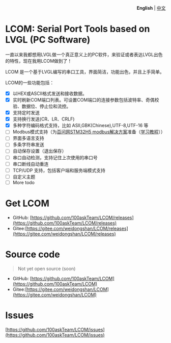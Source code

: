 
<p align="right">
  <b>English</b> | <a href="./README_zh.md">中文</a></a>
</p>


# LCOM: Serial Port Tools based on LVGL (PC Software)

一直以来我都想用LVGL做一个真正意义上的PC软件，来验证或者表达LVGL出色的特性，现在我用LCOM做到了！

LCOM 是一个基于LVGL编写的串口工具，界面简洁，功能出色，并且上手简单。

LCOM的一些功能包括：

- [x] 以HEX或ASCII格式发送和接收数据。
- [x] 实时刷新COM端口列表。可设置COM端口的连接参数包括波特率、奇偶校验、数据位、停止位和流控。
- [x] 支持定时发送
- [x] 支持换行发送(CR、LR、CRLF)
- [x] 多种字符编码格式支持，比如 ASII,GBK(Chinese),UTF-8,UTF-16 等
- [ ] Modbus模式支持（为[百问网STM32H5 modbus解决方案](https://item.taobao.com/item.htm?id=762161872981)准备（[学习教程](https://item.taobao.com/item.htm?id=762161872981)））
- [ ] 界面多语言支持
- [ ] 多条字符串发送
- [ ] 自动保存设置（退出保存）
- [ ] 串口自动检测，支持记住上次使用的串口号
- [ ] 串口断线自动重连
- [ ] TCP/UDP 支持，包括客户端和服务端模式支持
- [ ] 自定义主题
- [ ] More todo

# Get LCOM

- GitHub: [https://github.com/100askTeam/LCOM/releases](https://github.com/100askTeam/LCOM/releases)
- Gitee:[https://gitee.com/weidongshan/LCOM/releases](https://gitee.com/weidongshan/LCOM/releases)

# Source code

> Not yet open source (soon)

- GitHub: [https://github.com/100askTeam/LCOM](https://github.com/100askTeam/LCOM)
- Gitee:[https://gitee.com/weidongshan/LCOM](https://gitee.com/weidongshan/LCOM)


# Issues

[https://github.com/100askTeam/LCOM/issues](https://github.com/100askTeam/LCOM/issues)

